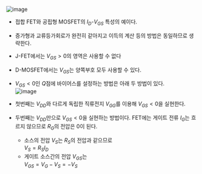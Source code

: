 ![image](https://github.com/user-attachments/assets/f03cde82-141c-4ae1-ba61-126d74680a38)

- 접합 FET와 공핍형 MOSFET의 $I_D$-$V_{GS}$ 특성의 예이다.
- 증가형과 교류등가회로가 완전히 같아지고 이득의 계산 등의 방법은 동일하므로 생략한다.

- J-FET에서는 $V_{GS}>0$의 영역은 사용할 수 없다
- D-MOSFET에서는 $V_{GS}$는 양쪽부호 모두 사용할 수 있다.
- $V_{GS}<0$인 $Q$점에 바이어스를 설정하는 방법은 아래 두 방법이 있다.<br>
![image](https://github.com/user-attachments/assets/67d1b24b-1bcc-4b3b-a7b4-31bede320b82)

- 첫번째는 $V_{DD}$와 다르게 독립한 직류전지 $V_{GG}$를 이용해 $V_{GS}<0$을 실현한다.
- 두번째는 $V_{DD}$만으로 $V_{GS}<0$을 실현하는 방법이다. FET에는 게이트 전류 $I_G$는 흐르지 않으므로 $R_G$의 전압은 0이 된다.
  - 소스의 전압 $V_S$는 $R_S$의 전압과 같으므로 <br>$V_S = R_SI_D$
  -  게이트 소스간의 전압 $V_{GS}$는 <br>$V_{GS} = V_G - V_S = -V_S$
